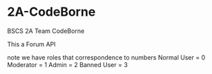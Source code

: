# 2A-CodeBorne
BSCS 2A Team CodeBorne

This a Forum API

note we have roles that correspondence to numbers
Normal User = 0
Moderator = 1
Admin = 2
Banned User = 3
